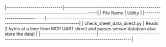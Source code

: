 |----------------------------|----------------------------------------------------------------------------------------------|
| File Name                  | Utility                                                                                      |
|----------------------------|----------------------------------------------------------------------------------------------|
| check_sheet_data_direct.py | Reads 2 bytes at a time from MCP UART direct and parses sensor data(can also store the data) |
|----------------------------|----------------------------------------------------------------------------------------------|

